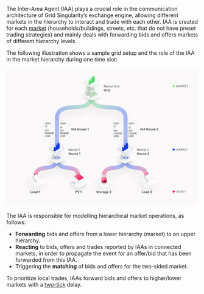 The Inter-Area Agent (IAA) plays a crucial role in the communication architecture of Grid Singularity’s exchange engine, allowing different markets in the hierarchy to interact and trade with each other. IAA is created for each [market](model-markets.md) (households/buildings, streets, etc. that do not have preset trading strategies) and mainly deals with forwarding bids and offers  markets of different hierarchy levels. 

The following illustration shows a sample grid setup and the role of the IAA in the market hierarchy during one time slot:

![alt_text](img/interareaagent-1.png)

The IAA is responsible for modelling hierarchical market operations, as follows:

*   **Forwarding** bids and offers from a lower hierarchy (market) to an upper hierarchy.
*   **Reacting** to bids, offers and trades reported by IAAs in connected markets, in order to propagate the event for an offer/bid that has been forwarded from this IAA.
*   Triggering the **matching** of bids and offers for the two-sided market.

To prioritize local trades, IAAs forward bids and offers to higher/lower markets with a [two-tick](markets.md#market-ticks) delay. 

